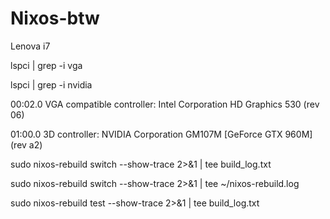 # Nixos-btw
Lenova i7

lspci | grep -i vga

lspci | grep -i nvidia

00:02.0 VGA compatible controller: Intel Corporation HD Graphics 530 (rev 06)

01:00.0 3D controller: NVIDIA Corporation GM107M [GeForce GTX 960M] (rev a2)

sudo nixos-rebuild switch --show-trace 2>&1 | tee build_log.txt

sudo nixos-rebuild switch --show-trace 2>&1 | tee ~/nixos-rebuild.log

sudo nixos-rebuild test --show-trace  2>&1 | tee build_log.txt



